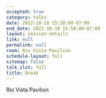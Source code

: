 ```yaml
---
accepted: true
category: talks
date: 2022-10-18 15:20:00-07:00
end_date: 2022-10-18 15:50:00-07:00
layout: session-details
link: null
permalink: null
room: Rio Vista Pavilion
schedule-layout: full
sitemap: false
talk_slot: full
title: Break
---
```


Rio Vista Pavilion
